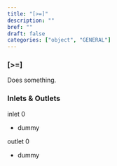 ```yaml
---
title: "[>=]"
description: ""
bref: ""
draft: false
categories: ["object", "GENERAL"]
---
```


### [>=]

Does something.

### Inlets & Outlets

inlet 0

 - dummy

outlet 0

 - dummy
 
